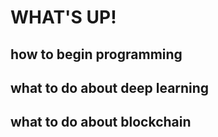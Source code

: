 # WHAT'S UP!


## how to begin programming


## what to do about deep learning



## what to do about blockchain
